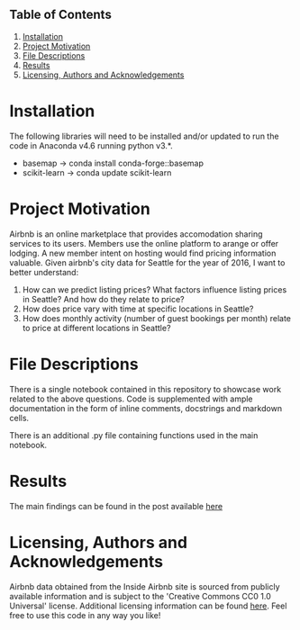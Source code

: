 ## Table of Contents

1. [Installation](#installation)
2. [Project Motivation](#project-motivation)
3. [File Descriptions](#file-descriptions)
4. [Results](#results)
5. [Licensing, Authors and Acknowledgements](#licensing-authors-and-acknowledgements)


# Installation

The following libraries will need to be installed and/or updated to run the code in Anaconda v4.6 running python v3.*.
+ basemap -> conda install conda-forge::basemap
+ scikit-learn -> conda update scikit-learn


# Project Motivation

Airbnb is an online marketplace that provides accomodation sharing services to its users. Members use the online platform to arange or offer lodging. A new member intent on hosting would find pricing information valuable. Given airbnb's city data for Seattle for the year of 2016, I want to better understand:

1. How can we predict listing prices? What factors influence listing prices in Seattle? And how do they relate to price?
2. How does price vary with time at specific locations in Seattle?
3. How does monthly activity (number of guest bookings per month) relate to price at different locations in Seattle?

# File Descriptions

There is a single notebook contained in this repository to showcase work related to the above questions. Code is supplemented with ample documentation in the form of inline comments, docstrings and markdown cells. 

There is an additional .py file containing functions used in the main notebook.

# Results

The main findings can be found in the post available [here](https://medium.com/@sameedakber.ai/this-is-what-you-should-be-charging-as-a-host-on-airbnb-insights-from-airbnbs-seattle-data-4edea1f8d87c)

# Licensing, Authors and Acknowledgements

Airbnb data obtained from the Inside Airbnb site is sourced from publicly available information and is subject to the 'Creative Commons CC0 1.0 Universal' license. Additional licensing information can be found [here](http://insideairbnb.com/get-the-data.html). Feel free to use this code in any way you like!